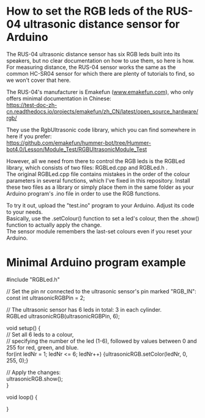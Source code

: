 # How to set the RGB leds of the RUS-04 ultrasonic distance sensor for Arduino

The RUS-04 ultrasonic distance sensor has six RGB leds built into its speakers, but no clear documentation on how to use them, so here is how.
For measuring distance, the RUS-04 sensor works the same as the common HC-SR04 sensor for which there are plenty of tutorials to find, so we won't cover that here.

The RUS-04's manufacturer is Emakefun (www.emakefun.com), who only offers minimal documentation in Chinese:  
https://test-doc-zh-cn.readthedocs.io/projects/emakefun/zh_CN/latest/open_source_hardware/rgb/

They use the RgbUltrasonic code library, which you can find somewhere in here if you prefer:  
https://github.com/emakefun/hummer-bot/tree/Hummer-bot4.0/Lesson/Module_Test/RGBUltrasonicModule_Test

However, all we need from there to control the RGB leds is the RGBLed library, which consists of two files: RGBLed.cpp and RGBLed.h .  
The original RGBLed.cpp file contains mistakes in the order of the colour parameters in several functions, which I've fixed in this repository.
Install these two files as a library or simply place them in the same folder as your Arduino program's .ino file in order to use the RGB functions.

To try it out, upload the "test.ino" program to your Arduino. Adjust its code to your needs.  
Basically, use the .setColour() function to set a led's colour, then the .show() function to actually apply the change.  
The sensor module remembers the last-set colours even if you reset your Arduino.


# Minimal Arduino program example
#include "RGBLed.h"  

// Set the pin nr connected to the ultrasonic sensor's pin marked "RGB_IN":  
const int ultrasonicRGBPin = 2;  

// The ultrasonic sensor has 6 leds in total: 3 in each cylinder.  
RGBLed ultrasonicRGB(ultrasonicRGBPin, 6);  

void setup() {  
  // Set all 6 leds to a colour,  
  // specifying the number of the led (1-6), followed by values between 0 and 255 for red, green, and blue.  
  for(int ledNr = 1; ledNr <= 6; ledNr++) {ultrasonicRGB.setColor(ledNr, 0, 255, 0);}  

  // Apply the changes:  
  ultrasonicRGB.show();  
}  

void loop() {  
  
}  
